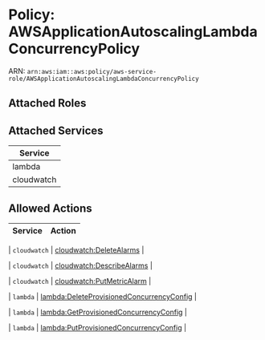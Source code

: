 # Policy: AWSApplicationAutoscalingLambdaConcurrencyPolicy

ARN: `arn:aws:iam::aws:policy/aws-service-role/AWSApplicationAutoscalingLambdaConcurrencyPolicy`

## Attached Roles

## Attached Services

| Service |
|---------|
| lambda |
| cloudwatch |

## Allowed Actions

| Service | Action |
|:-------:|--------|

| `cloudwatch` | [cloudwatch:DeleteAlarms](../actions.md#cloudwatch:deletealarms) |

| `cloudwatch` | [cloudwatch:DescribeAlarms](../actions.md#cloudwatch:describealarms) |

| `cloudwatch` | [cloudwatch:PutMetricAlarm](../actions.md#cloudwatch:putmetricalarm) |

| `lambda` | [lambda:DeleteProvisionedConcurrencyConfig](../actions.md#lambda:deleteprovisionedconcurrencyconfig) |

| `lambda` | [lambda:GetProvisionedConcurrencyConfig](../actions.md#lambda:getprovisionedconcurrencyconfig) |

| `lambda` | [lambda:PutProvisionedConcurrencyConfig](../actions.md#lambda:putprovisionedconcurrencyconfig) |
